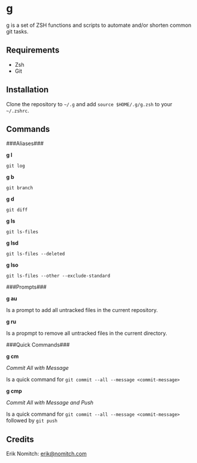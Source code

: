 g
=
g is a set of ZSH functions and scripts to automate and/or shorten common git tasks.

Requirements
------------
* Zsh
* Git

Installation
------------
Clone the repository to `~/.g` and add `source $HOME/.g/g.zsh` to your `~/.zshrc`.

Commands
--------

###Aliases###

**g l**

`git log`

**g b**

`git branch`

**g d**

`git diff`

**g ls**

`git ls-files`

**g lsd**

`git ls-files --deleted`

**g lso**

`git ls-files --other --exclude-standard`

###Prompts###

**g au**

Is a prompt to add all untracked files in the current repository.

**g ru**

Is a propmpt to remove all untracked files in the current directory.

###Quick Commands###

**g cm <commit-message>**

*Commit All with Message*

Is a quick command for `git commit --all --message <commit-message>`

**g cmp <commit-message>**

*Commit All with Message and Push*

Is a quick command for `git commit --all --message <commit-message>` followed by `git push`

Credits
-------
Erik Nomitch: erik@nomitch.com
